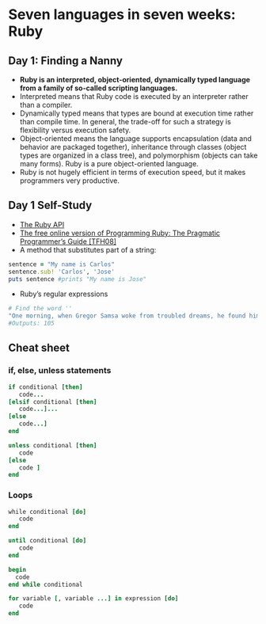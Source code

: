 # Seven languages in seven weeks: Ruby
## Day 1: Finding a Nanny
* __Ruby is an interpreted, object-oriented, dynamically typed language from a family of so-called scripting languages.__
* Interpreted means that Ruby code is executed by an interpreter rather than a compiler. 
* Dynamically typed means that types are bound at execution time rather than compile time. In general, the trade-off for such a strategy is flexibility versus execution safety.
* Object-oriented means the language supports encapsulation (data and behavior are packaged together), inheritance through classes (object types are organized in a class tree), and polymorphism (objects can take many forms). Ruby is a pure object-oriented language.
 * Ruby is not hugely efficient in terms of execution speed, but it makes programmers very productive.

## Day 1 Self-Study

* [The Ruby API](https://rubyapi.org/) 
* [The free online version of Programming Ruby: The Pragmatic Programmer’s Guide [TFH08]](https://ruby-doc.com/docs/ProgrammingRuby/) 
 * A method that substitutes part of a string:

 ```ruby
 sentence = "My name is Carlos"
 sentence.sub! 'Carlos', 'Jose'
puts sentence #prints "My name is Jose"
```
* Ruby’s regular expressions
 ```ruby
# Find the word ''
"One morning, when Gregor Samsa woke from troubled dreams, he found himself transformed in his bed into a horrible vermin." =~ /horrible/
#Outputs: 105
 ```
## Cheat sheet
### if, else, unless statements

```ruby
if conditional [then]
   code...
[elsif conditional [then]
   code...]...
[else
   code...]
end

unless conditional [then]
   code
[else
   code ]
end
```

### Loops

```ruby
while conditional [do]
   code
end

until conditional [do]
   code
end

begin 
  code 
end while conditional

for variable [, variable ...] in expression [do]
   code
end
```
###